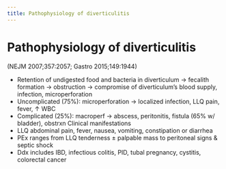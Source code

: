 ```yaml
---
title: Pathophysiology of diverticulitis
---
```

# Pathophysiology of diverticulitis

(NEJM 2007;357:2057; Gastro 2015;149:1944)

* Retention of undigested food and bacteria in diverticulum → fecalith formation → obstruction → compromise of diverticulum’s blood supply, infection, microperforation
* Uncomplicated (75%): microperforation → localized infection, LLQ pain, fever, ↑ WBC
* Complicated (25%): macroperf → abscess, peritonitis, fistula (65% w/ bladder), obstrxn
Clinical manifestations
* LLQ abdominal pain, fever, nausea, vomiting, constipation or diarrhea
* PEx ranges from LLQ tenderness ± palpable mass to peritoneal signs & septic shock
* Ddx includes IBD, infectious colitis, PID, tubal pregnancy, cystitis, colorectal cancer
